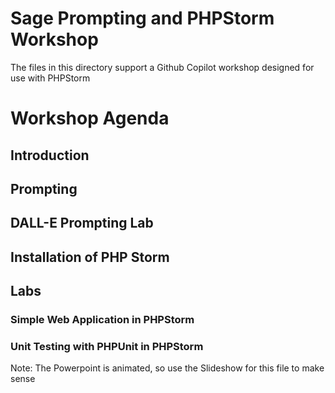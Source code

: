 # Sage Prompting and PHPStorm Workshop

The files in this directory support a Github Copilot workshop designed for use with PHPStorm

# Workshop Agenda
## Introduction
## Prompting
## DALL-E Prompting Lab
## Installation of PHP Storm
## Labs
###   Simple Web Application in PHPStorm
###   Unit Testing with PHPUnit in PHPStorm

Note: The Powerpoint is animated, so use the Slideshow for this file to make sense